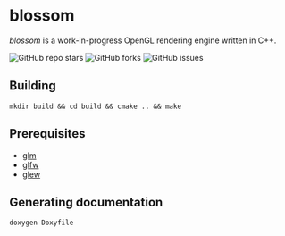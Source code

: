 # blossom

*blossom* is a work-in-progress OpenGL rendering engine written in C++. 

![GitHub repo stars](https://img.shields.io/github/stars/gjoacorp/blossom?style=social)
![GitHub forks](https://img.shields.io/github/forks/gjoacorp/blossom?style=social)
![GitHub issues](https://img.shields.io/github/issues/gjoacorp/blossom)

## Building

`mkdir build && cd build && cmake .. && make`

## Prerequisites 

- [glm](https://github.com/g-truc/glm)
- [glfw](https://github.com/glfw/glfw)
- [glew](https://github.com/nigels-com/glew)

## Generating documentation

`doxygen Doxyfile`

